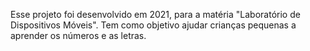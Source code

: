 Esse projeto foi desenvolvido em 2021, para a matéria "Laboratório de Dispositivos Móveis". Tem como objetivo ajudar crianças pequenas a aprender os números e as letras.
